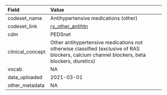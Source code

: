 |Field            |Value                                                                                                                                       |
|:----------------|:-------------------------------------------------------------------------------------------------------------------------------------------|
|codeset_name     |Antihypertensive medications (other)                                                                                                        |
|codeset_link     |[rx_other_antihtn](https://github.com/PEDSnet/Variable-Dictionary/blob/main/drug/rx_other_antihtn.csv)                                      |
|cdm              |PEDSnet                                                                                                                                     |
|clinical_concept |Other antihypertensive medications not otherwise classified (exclusive of RAS blockers, calcium channel blockers, beta blockers, diuretics) |
|vocab            |NA                                                                                                                                          |
|data_uploaded    |2021-03-01                                                                                                                                  |
|other_metadata   |NA                                                                                                                                          |
